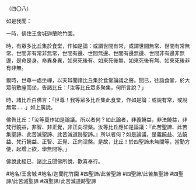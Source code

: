 （四〇八）

如是我聞：

一時，佛住王舍城迦蘭陀竹園。

時，有眾多比丘集於食堂，作如是論：或謂世間有常，或謂世間無常、世間有常無常、世間非有常非無常，世間有邊、世間無邊、世間有邊無邊、世間非有邊非無邊，是命是身、命異身異，如來死後有、如來死後無、如來死後有無、如來死後非有非無。

爾時，世尊一處坐禪，以天耳聞諸比丘集於食堂論議之聲。聞已，往詣食堂，於大眾前敷座而坐，告諸比丘：「汝等比丘眾多聚集，何所言說？」

時，諸比丘白佛言：「世尊！我等眾多比丘集此食堂，作如是論：或說有常，或說無常……」如上廣說。

佛告比丘：「汝等莫作如是論議。所以者何？如此論者，非義饒益，非法饒益，非梵行饒益，非智、非正覺，非正向涅槃。汝等比丘應如是論議：『此苦聖諦、此苦集聖諦、此苦滅聖諦、此苦滅道跡聖諦。』所以者何？如是論議，是義饒益、法饒益、梵行饒益、正智、正覺、正向涅槃。是故，比丘！於四聖諦未無間等，當勤方便，起增上欲，學無間等。」

佛說此經已，諸比丘聞佛所說，歡喜奉行。

#地名/王舍城
#地名/迦蘭陀竹園
#四聖諦/此苦聖諦
#四聖諦/此苦集聖諦
#四聖諦/此苦滅聖諦
#四聖諦/此苦滅道跡聖諦
